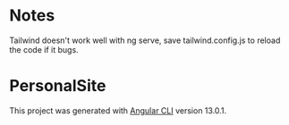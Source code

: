 # Notes

Tailwind doesn't work well with ng serve, save tailwind.config.js to reload the code if it bugs.

# PersonalSite

This project was generated with [Angular CLI](https://github.com/angular/angular-cli) version 13.0.1.
